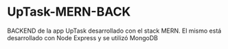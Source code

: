 # UpTask-MERN-BACK
BACKEND de la app UpTask desarrollado con el stack MERN. El mismo está desarrollado con Node Express y se utilizó MongoDB
